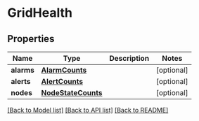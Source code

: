 # GridHealth

## Properties
Name | Type | Description | Notes
------------ | ------------- | ------------- | -------------
**alarms** | [**AlarmCounts**](AlarmCounts.md) |  | [optional] 
**alerts** | [**AlertCounts**](AlertCounts.md) |  | [optional] 
**nodes** | [**NodeStateCounts**](NodeStateCounts.md) |  | [optional] 

[[Back to Model list]](../README.md#documentation-for-models) [[Back to API list]](../README.md#documentation-for-api-endpoints) [[Back to README]](../README.md)

